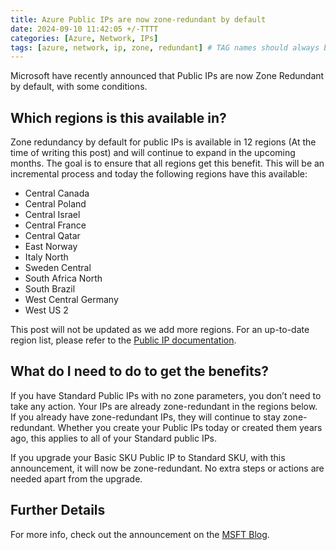 ```yaml
---
title: Azure Public IPs are now zone-redundant by default
date: 2024-09-10 11:42:05 +/-TTTT
categories: [Azure, Network, IPs]
tags: [azure, network, ip, zone, redundant] # TAG names should always be lowercase
---
```


Microsoft have recently announced that Public IPs are now Zone Redundant by default, with some conditions. 

## Which regions is this available in?

Zone redundancy by default for public IPs is available in 12 regions (At the time of writing this post) and will continue to expand in the upcoming months. The goal is to ensure that all regions get this benefit. This will be an incremental process and today the following regions have this available:

- Central Canada
- Central Poland
- Central Israel
- Central France
- Central Qatar
- East Norway
- Italy North
- Sweden Central
- South Africa North
- South Brazil
- West Central Germany
- West US 2

This post will not be updated as we add more regions. For an up-to-date region list, please refer to the <a href="https://learn.microsoft.com/en-us/azure/virtual-network/ip-services/public-ip-addresses#availability-zone" target="_blank">Public IP documentation</a>.

## What do I need to do to get the benefits?

If you have Standard Public IPs with no zone parameters, you don’t need to take any action. Your IPs are already zone-redundant in the regions below. If you already have zone-redundant IPs, they will continue to stay zone-redundant. Whether you create your Public IPs today or created them years ago, this applies to all of your Standard public IPs.

If you upgrade your Basic SKU Public IP to Standard SKU, with this announcement, it will now be zone-redundant. No extra steps or actions are needed apart from the upgrade.

## Further Details

For more info, check out the announcement on the <a href="https://azure.microsoft.com/en-us/blog/azure-public-ips-are-now-zone-redundant-by-default/" target="_blank">MSFT Blog</a>.
